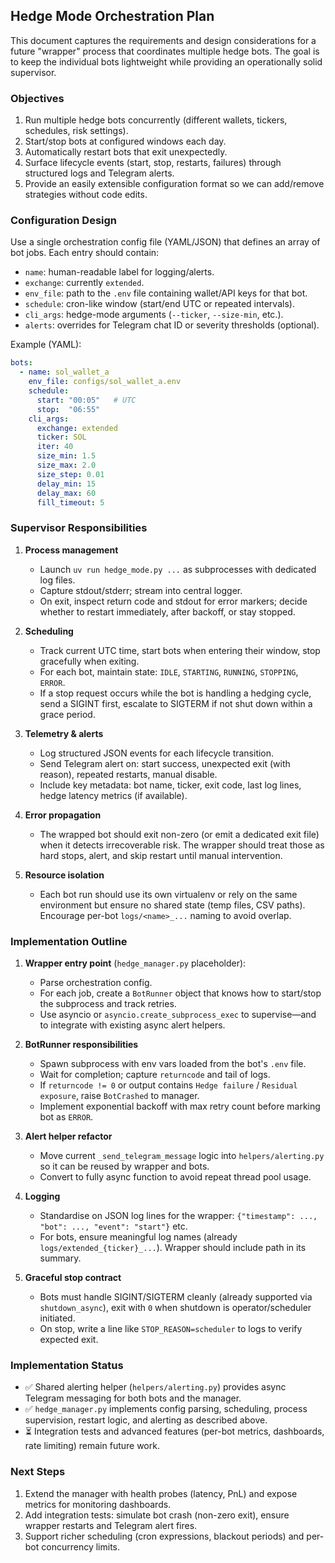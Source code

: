 ## Hedge Mode Orchestration Plan

This document captures the requirements and design considerations for a future "wrapper" process that coordinates multiple hedge bots. The goal is to keep the individual bots lightweight while providing an operationally solid supervisor.

### Objectives

1. Run multiple hedge bots concurrently (different wallets, tickers, schedules, risk settings).
2. Start/stop bots at configured windows each day.
3. Automatically restart bots that exit unexpectedly.
4. Surface lifecycle events (start, stop, restarts, failures) through structured logs and Telegram alerts.
5. Provide an easily extensible configuration format so we can add/remove strategies without code edits.

### Configuration Design

Use a single orchestration config file (YAML/JSON) that defines an array of bot jobs. Each entry should contain:

- `name`: human-readable label for logging/alerts.
- `exchange`: currently `extended`.
- `env_file`: path to the `.env` file containing wallet/API keys for that bot.
- `schedule`: cron-like window (start/end UTC or repeated intervals).
- `cli_args`: hedge-mode arguments (`--ticker`, `--size-min`, etc.).
- `alerts`: overrides for Telegram chat ID or severity thresholds (optional).

Example (YAML):

```yaml
bots:
  - name: sol_wallet_a
    env_file: configs/sol_wallet_a.env
    schedule:
      start: "00:05"   # UTC
      stop:  "06:55"
    cli_args:
      exchange: extended
      ticker: SOL
      iter: 40
      size_min: 1.5
      size_max: 2.0
      size_step: 0.01
      delay_min: 15
      delay_max: 60
      fill_timeout: 5
```

### Supervisor Responsibilities

1. **Process management**
   - Launch `uv run hedge_mode.py ...` as subprocesses with dedicated log files.
   - Capture stdout/stderr; stream into central logger.
   - On exit, inspect return code and stdout for error markers; decide whether to restart immediately, after backoff, or stay stopped.

2. **Scheduling**
   - Track current UTC time, start bots when entering their window, stop gracefully when exiting.
   - For each bot, maintain state: `IDLE`, `STARTING`, `RUNNING`, `STOPPING`, `ERROR`.
   - If a stop request occurs while the bot is handling a hedging cycle, send a SIGINT first, escalate to SIGTERM if not shut down within a grace period.

3. **Telemetry & alerts**
   - Log structured JSON events for each lifecycle transition.
   - Send Telegram alert on: start success, unexpected exit (with reason), repeated restarts, manual disable.
   - Include key metadata: bot name, ticker, exit code, last log lines, hedge latency metrics (if available).

4. **Error propagation**
   - The wrapped bot should exit non-zero (or emit a dedicated exit file) when it detects irrecoverable risk. The wrapper should treat those as hard stops, alert, and skip restart until manual intervention.

5. **Resource isolation**
   - Each bot run should use its own virtualenv or rely on the same environment but ensure no shared state (temp files, CSV paths). Encourage per-bot `logs/<name>_...` naming to avoid overlap.

### Implementation Outline

1. **Wrapper entry point** (`hedge_manager.py` placeholder):
   - Parse orchestration config.
   - For each job, create a `BotRunner` object that knows how to start/stop the subprocess and track retries.
   - Use asyncio or `asyncio.create_subprocess_exec` to supervise—and to integrate with existing async alert helpers.

2. **BotRunner responsibilities**
   - Spawn subprocess with env vars loaded from the bot's `.env` file.
   - Wait for completion; capture `returncode` and tail of logs.
   - If `returncode != 0` or output contains `Hedge failure` / `Residual exposure`, raise `BotCrashed` to manager.
   - Implement exponential backoff with max retry count before marking bot as `ERROR`.

3. **Alert helper refactor**
   - Move current `_send_telegram_message` logic into `helpers/alerting.py` so it can be reused by wrapper and bots.
   - Convert to fully async function to avoid repeat thread pool usage.

4. **Logging**
   - Standardise on JSON log lines for the wrapper: `{"timestamp": ..., "bot": ..., "event": "start"}` etc.
   - For bots, ensure meaningful log names (already `logs/extended_{ticker}_...`). Wrapper should include path in its summary.

5. **Graceful stop contract**
   - Bots must handle SIGINT/SIGTERM cleanly (already supported via `shutdown_async`), exit with `0` when shutdown is operator/scheduler initiated.
   - On stop, write a line like `STOP_REASON=scheduler` to logs to verify expected exit.

### Implementation Status

- ✅ Shared alerting helper (`helpers/alerting.py`) provides async Telegram messaging for both bots and the manager.
- ✅ `hedge_manager.py` implements config parsing, scheduling, process supervision, restart logic, and alerting as described above.
- ⏳ Integration tests and advanced features (per-bot metrics, dashboards, rate limiting) remain future work.

### Next Steps

1. Extend the manager with health probes (latency, PnL) and expose metrics for monitoring dashboards.
2. Add integration tests: simulate bot crash (non-zero exit), ensure wrapper restarts and Telegram alert fires.
3. Support richer scheduling (cron expressions, blackout periods) and per-bot concurrency limits.
